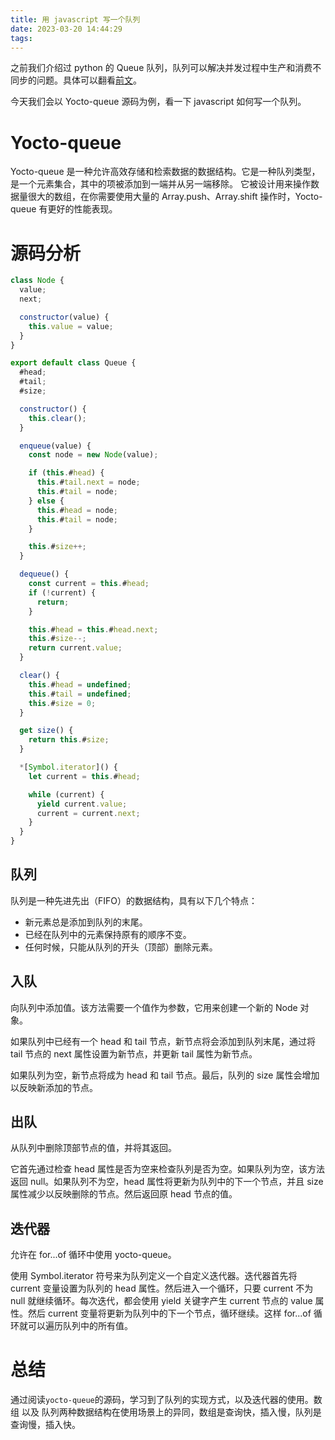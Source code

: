 ```yaml
---
title: 用 javascript 写一个队列
date: 2023-03-20 14:44:29
tags:
---
```


之前我们介绍过 python 的 Queue 队列，队列可以解决并发过程中生产和消费不同步的问题。具体可以翻看[前文](https://markdown.com.cn)。

今天我们会以 Yocto-queue 源码为例，看一下 javascript 如何写一个队列。

# Yocto-queue

Yocto-queue 是一种允许高效存储和检索数据的数据结构。它是一种队列类型，是一个元素集合，其中的项被添加到一端并从另一端移除。
它被设计用来操作数据量很大的数组，在你需要使用大量的 Array.push、Array.shift 操作时，Yocto-queue 有更好的性能表现。

# 源码分析

```javascript
class Node {
  value;
  next;

  constructor(value) {
    this.value = value;
  }
}

export default class Queue {
  #head;
  #tail;
  #size;

  constructor() {
    this.clear();
  }

  enqueue(value) {
    const node = new Node(value);

    if (this.#head) {
      this.#tail.next = node;
      this.#tail = node;
    } else {
      this.#head = node;
      this.#tail = node;
    }

    this.#size++;
  }

  dequeue() {
    const current = this.#head;
    if (!current) {
      return;
    }

    this.#head = this.#head.next;
    this.#size--;
    return current.value;
  }

  clear() {
    this.#head = undefined;
    this.#tail = undefined;
    this.#size = 0;
  }

  get size() {
    return this.#size;
  }

  *[Symbol.iterator]() {
    let current = this.#head;

    while (current) {
      yield current.value;
      current = current.next;
    }
  }
}
```

## 队列

队列是一种先进先出（FIFO）的数据结构，具有以下几个特点：

- 新元素总是添加到队列的末尾。
- 已经在队列中的元素保持原有的顺序不变。
- 任何时候，只能从队列的开头（顶部）删除元素。

## 入队

向队列中添加值。该方法需要一个值作为参数，它用来创建一个新的 Node 对象。

如果队列中已经有一个 head 和 tail 节点，新节点将会添加到队列末尾，通过将 tail 节点的 next 属性设置为新节点，并更新 tail 属性为新节点。

如果队列为空，新节点将成为 head 和 tail 节点。最后，队列的 size 属性会增加以反映新添加的节点。

## 出队

从队列中删除顶部节点的值，并将其返回。

它首先通过检查 head 属性是否为空来检查队列是否为空。如果队列为空，该方法返回 null。如果队列不为空，head 属性将更新为队列中的下一个节点，并且 size 属性减少以反映删除的节点。然后返回原 head 节点的值。

## 迭代器

允许在 for...of 循环中使用 yocto-queue。

使用 Symbol.iterator 符号来为队列定义一个自定义迭代器。迭代器首先将 current 变量设置为队列的 head 属性。然后进入一个循环，只要 current 不为 null 就继续循环。每次迭代，都会使用 yield 关键字产生 current 节点的 value 属性。然后 current 变量将更新为队列中的下一个节点，循环继续。这样 for...of 循环就可以遍历队列中的所有值。

# 总结

通过阅读`yocto-queue`的源码，学习到了队列的实现方式，以及迭代器的使用。数组 以及 队列两种数据结构在使用场景上的异同，数组是查询快，插入慢，队列是查询慢，插入快。
